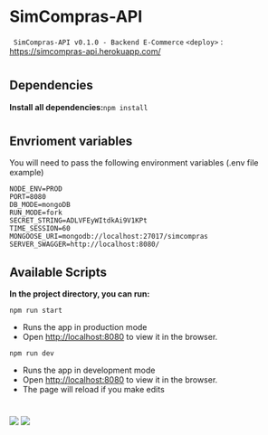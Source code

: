 # SimCompras-API
` SimCompras-API v0.1.0 - Backend E-Commerce`
`<deploy>` : https://simcompras-api.herokuapp.com/

# 

## Dependencies
**Install all dependencies:**`npm install`
# 

## Envrioment variables
You will need to pass the following environment variables 
(.env file example)

	NODE_ENV=PROD
	PORT=8080
	DB_MODE=mongoDB
	RUN_MODE=fork
	SECRET_STRING=ADLVFEyWItdkAi9V1KPt
	TIME_SESSION=60
	MONGOOSE_URI=mongodb://localhost:27017/simcompras
	SERVER_SWAGGER=http://localhost:8080/
	
## Available Scripts
**In the project directory, you can run:**

`npm run start`
- Runs the app in production mode
- Open [http://localhost:8080](http://localhost:8080) to view it in the browser.

`npm run dev`
- Runs the app in development mode
- Open [http://localhost:8080](http://localhost:8080) to view it in the browser.
- The page will reload if you make edits

# 
![](https://img.shields.io/github/last-commit/aleho84/simcompras-api?style=plastic) ![](https://img.shields.io/github/commit-activity/y/aleho84/simcompras-api?style=plastic)